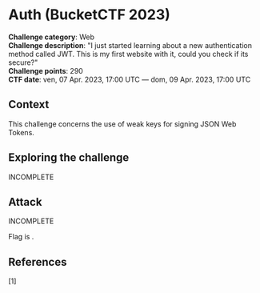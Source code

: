 # Auth (BucketCTF 2023)

**Challenge category**: Web<br>
**Challenge description**: "I just started learning about a new authentication method called JWT. This is my first website with it, could you check if its secure?"<br>
**Challenge points**: 290<br>
**CTF date**: ven, 07 Apr. 2023, 17:00 UTC — dom, 09 Apr. 2023, 17:00 UTC<br>

## Context

This challenge concerns the use of weak keys for signing JSON Web Tokens.

## Exploring the challenge

INCOMPLETE


## Attack

INCOMPLETE


Flag is <code></code>.

## References
<a id="1">[1]</a> 


